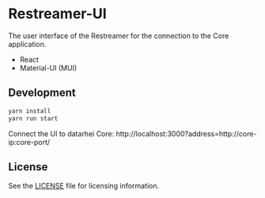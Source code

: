 # Restreamer-UI

The user interface of the Restreamer for the connection to the Core application.

- React
- Material-UI (MUI)

## Development 

```sh
yarn install
yarn run start
```

Connect the UI to datarhei Core:
http://localhost:3000?address=http://core-ip:core-port/

## License
See the [LICENSE](./LICENSE) file for licensing information.
